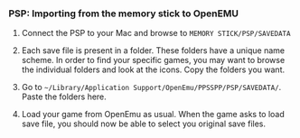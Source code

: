 ### PSP: Importing from the memory stick to OpenEMU

1. Connect the PSP to your Mac and browse to `MEMORY STICK/PSP/SAVEDATA`

2. Each save file is present in a folder. These folders have a unique name scheme. In order to find your specific games, you may want to browse the individual folders and look at the icons. Copy the folders you want.

3. Go to `~/Library/Application Support/OpenEmu/PPSSPP/PSP/SAVEDATA/`. Paste the folders here.

4. Load your game from OpenEmu as usual. When the game asks to load save file, you should now be able to select you original save files.